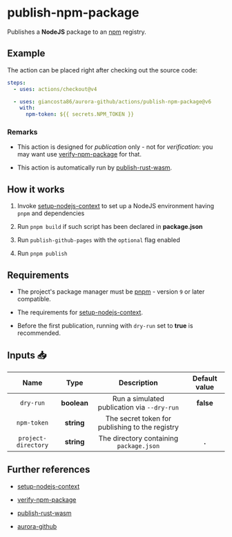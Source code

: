 # publish-npm-package

Publishes a **NodeJS** package to an [npm](https://www.npmjs.com/) registry.

## Example

The action can be placed right after checking out the source code:

```yaml
steps:
  - uses: actions/checkout@v4

  - uses: giancosta86/aurora-github/actions/publish-npm-package@v6
    with:
      npm-token: ${{ secrets.NPM_TOKEN }}
```

### Remarks

- This action is designed for _publication_ only - not for _verification_: you may want use [verify-npm-package](../verify-npm-package/README.md) for that.

- This action is automatically run by [publish-rust-wasm](../publish-rust-wasm/README.md).

## How it works

1. Invoke [setup-nodejs-context](../setup-nodejs-context/README.md) to set up a NodeJS environment having `pnpm` and dependencies

1. Run `pnpm build` if such script has been declared in **package.json**

1. Run `publish-github-pages` with the `optional` flag enabled

1. Run `pnpm publish`

## Requirements

- The project's package manager must be [pnpm](https://pnpm.io/) - version `9` or later compatible.

- The requirements for [setup-nodejs-context](../setup-nodejs-context/README.md).

- Before the first publication, running with `dry-run` set to **true** is recommended.

## Inputs 📥

|        Name         |    Type     |                   Description                   | Default value |
| :-----------------: | :---------: | :---------------------------------------------: | :-----------: |
|      `dry-run`      | **boolean** |   Run a simulated publication via `--dry-run`   |   **false**   |
|     `npm-token`     | **string**  | The secret token for publishing to the registry |               |
| `project-directory` | **string**  |     The directory containing `package.json`     |     **.**     |

## Further references

- [setup-nodejs-context](../setup-nodejs-context/README.md)

- [verify-npm-package](../verify-npm-package/README.md)

- [publish-rust-wasm](../publish-rust-wasm/README.md)

- [aurora-github](../../README.md)
